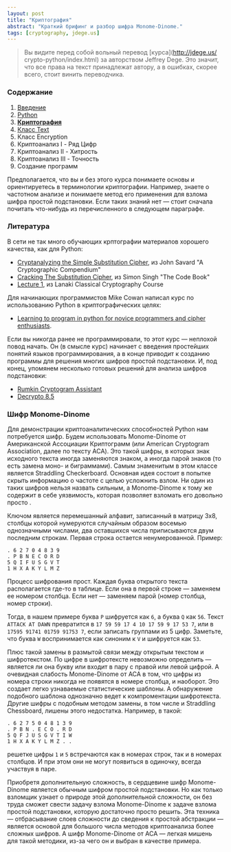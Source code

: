 ```yaml
---
layout: post
title: "Криптография"
abstract: "Краткий брифинг и разбор шифра Monome-Dinome."
tags: [cryptography, jdege.us]
---
```

> Вы видите перед собой вольный перевод [курса](http://jdege.us/
> crypto-python/index.html) за авторством Jeffrey Dege.
> Это значит, что все права на текст принадлежат автору, а в ошибках,
> скорее всего, стоит винить переводчика.

### Содержание

<ol>
<li><a href='/posts/jdege'>Введение</a></li>
<li><a href='/posts/jdege-python'>Python</a></li>
<li><a href='/posts/jdege-cryptography'><b>Криптография</b></a></li>
<li><a href='/posts/jdege-text'>Класс Text</a></li>
<li>Класс Encryption</li>
<li>Криптоанализ I - Ряд Цифр</li>
<li>Криптоанализ II - Хитрость</li>
<li>Криптоанализ III - Точность</li>
<li>Создание программ</li>
</ol>

Предполагается, что вы и без этого курса понимаете основы и ориентируетесь в терминологии
криптографии. Например, знаете о частотном анализе и понимаете метод его
применения для взлома шифра простой подстановки. Если таких знаний нет — стоит
сначала почитать что-нибудь из перечисленного в следующем параграфе.

### Литература

В сети не так много обучающих крптографии материалов хорошего качества, как для
Python:

* [Cryptanalyzing the Simple Substitution Cipher](
  http://www.quadibloc.com/crypto/pp0101.htm), из John Savard "A Cryptographic
  Compendium"
* [Cracking The Substitution Cipher](
  http://www.simonsingh.net/The_Black_Chamber/crackingsubstitution.html), из
  Simon Singh "The Code Book"
* [Lecture 1](
  http://www.und.nodak.edu/org/crypto/crypto/lanaki.crypt.class/lessons/lesson01.zip),
  из Lanaki Classical Cryptography Course

Для начинающих программистов Mike Cowan написал курс по использованию Python в
криптографических целях:

* [Learning to program in python for novice programmers and cipher enthusiasts](
  http://web.mac.com/mikejcowan/Ciphers/1._Introduction.html).

Если вы никогда ранее не программировали, то этот курс — неплохой повод начать.
Он (в смысле курс) начинает с введения простейших понятий языков программирования,
а в конце приводит к созданию программы для решения многих шифров простой
подстановки.
И, под конец, упомянем несколько готовых решений для анализа шифров подстановки:

* [Rumkin Cryptogram Assistant](http://rumkin.com/tools/cipher/cryptogram.php)
* [Decrypto 8.5](http://www.blisstonia.com/software/WebDecrypto/)

### Шифр Monome-Dinome

Для демонстрации криптоаналитических способностей Python нам потребуется шифр.
Будем использовать Monome-Dinome от Американской Ассоциации Криптограмм
(или American Cryptogram Association, далее по тексту ACA). Это такой
шифры, в которых знак исходного текста иногда заменяются знаком, а иногда
парой знаков (то есть замена моно- и биграммами). Самым знаменитым в этом
классе является Straddling Checkerboard. Основная идея состоит в попытке
скрыть информацию о частоте с целью усложнить взлом. Ни один из таких
шифров нельзя назвать сильным, а Monome-Dinome к тому же содержит в
себе уязвимость, которая позволяет взломать его довольно просто .

Ключом является перемешанный алфавит, записанный в матрицу 3х8, столбцы
которой нумеруются случайным образом восемью однозначными числами, два
оставшихся числа приписываются двум последним строкам. Первая строка остается
ненумерованной. Пример:

    . 6 2 7 0 4 8 3 9
    . P B N E C O R D
    5 Q I F U S G V T
    1 H X A K Y L M Z

Процесс шифрования прост. Каждая буква открытого текста располагается
где-то в таблице. Если она в первой строке — заменяем ее номером столбца.
Если нет — заменяем парой (номер столбца, номер строки).

Тогда, в нашем примере буква `P` шифруется как `6`, а буква `Q` как `56`.
Текст `ATTACK AT DAWN` превратится в `17 59 59 17 4 10 17 59 9 17 53 7`,
или в `17595 91741 01759 91753 7`, если записать группами из 5 цифр.
Заметьте, что буква `W` воспринимается как синоним к `V` и шифруется
как `53`.

Плюс такой замены в размытой связи между открытым текстом и шифротекстом.
По цифре в шифротексте невозможно определить — является ли она букву или
входит в пару с правой или левой цифрой. А очевидная слабость Monome-Dinome от
ACA в том, что цифры из номера строки никогда не появятся в номере столбца,
и наоборот. Это создает легко узнаваемые статистические шаблоны. А обнаружение
подобного шаблона однозначно ведет к компроментации шифротекста.
Другие шифры с подобным методом замены, в том числе и Straddling Chessboard,
лишены этого недостатка. Например, в такой:

    . 6 2 7 5 0 4 8 1 3 9
    . P B N . E C O . R D
    5 Q F J U S G V T I W
    1 H X A K Y L M Z . .

решетке цифры `1` и `5` встречаются как в номерах строк, так и в номерах
столбцов. И при этом они не могут появиться в одиночку, всегда участвуя в
паре.

Приобретя дополнительную сложность, в сердцевине шифр Monome-Dinome является
обычным шифром простой подстановки. Но как только взломщик узнает о природе
этой дополнительной сложности, он без труда сможет свести задачу взлома
Monome-Dinome к задаче взлома простой подстановки, которую достаточно просто
решить. Эта техника — отбрасывание слоев сложности до сведения к простой
абстракции — является основой для большого числа методов криптоанализа
более сложных шифров. А шифр Monome-Dinome от ACA — легкая мишень для такой
методики, из-за чего он и выбран в качестве примера.
